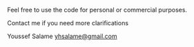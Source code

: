 Feel free to use the code for personal or commercial purposes.

Contact me if you need more clarifications 

Youssef Salame
yhsalame@gmail.com
